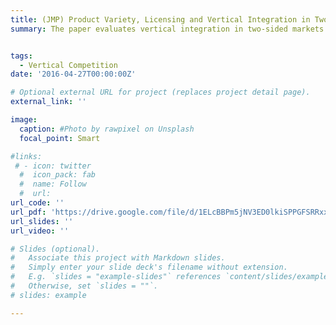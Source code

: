 ```yaml
---
title: (JMP) Product Variety, Licensing and Vertical Integration in Two-Sided Market
summary: The paper evaluates vertical integration in two-sided markets. Vertical Integration may have anti-competitive effects such as foreclosure, or may have pro-competitive effects:efficient pricing. In the two-sided market, vertical integration helps solve the ``chicken and egg'' dilemma (Rysman, 2009) through the cross-network effects:expand variety and grow consumer base. I showed theoretically that the impact of vertical integration on consumer welfare highly depends on the consumer installed base which affects the cross-network effects.  I develop a model of platform's optimal pricing, third-party firms' entry and pricing, consumer adoption and purchasing, and estimates using data on the single-serve coffee industry. Counterfactual simulations show vertical integration decreases consumer welfare by 2.2\% where the gain from price efficiency is lower than the loss due to market power. However, this welfare loss is offset by the gain in the increased entry of third-party firms. Also, the platform would reduce the licensing fee by 3\% after vertical integration due to a stronger incentive to attract new consumers and this would lead to welfare gains in 9\% of the markets while it's not likely in the one-sided markets. 


tags:
  - Vertical Competition
date: '2016-04-27T00:00:00Z'

# Optional external URL for project (replaces project detail page).
external_link: ''

image:
  caption: #Photo by rawpixel on Unsplash
  focal_point: Smart

#links:
 # - icon: twitter
  #  icon_pack: fab
  #  name: Follow
  #  url: 
url_code: ''
url_pdf: 'https://drive.google.com/file/d/1ELcBBPm5jNV3ED0lkiSPPGFSRRxx8Fla/view?usp=sharing'
url_slides: ''
url_video: ''

# Slides (optional).
#   Associate this project with Markdown slides.
#   Simply enter your slide deck's filename without extension.
#   E.g. `slides = "example-slides"` references `content/slides/example-slides.md`.
#   Otherwise, set `slides = ""`.
# slides: example

---
```

